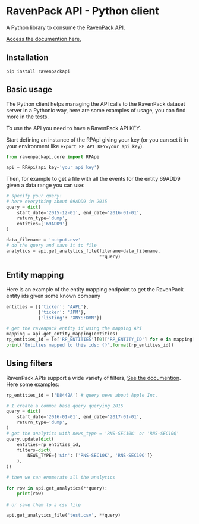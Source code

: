 RavenPack API - Python client
=====

A Python library to consume the [RavenPack API](https://www.ravenpack.com).

[Access the documention here.](https://www.ravenpack.com/support/)

## Installation

	pip install ravenpackapi
	
## Basic usage

The Python client helps managing the API calls to the RavenPack dataset server
 in a Pythonic way, here are some examples of usage, you can find more in the tests.
 
To use the API you need to have a RavenPack API KEY.

Start defining an instance of the RPApi giving your key (or you can set it in your
environment like `export RP_API_KEY=your_api_key`).
	
```python
from ravenpackapi.core import RPApi

api = RPApi(api_key='your_api_key')
```
	
Then, for example to get a file with all the events for the entity 69ADD9 given a data range
you can use:

```python
# specify your query:
# here everything about 69ADD9 in 2015
query = dict(
    start_date='2015-12-01', end_date='2016-01-01',
    return_type='dump',
    entities=['69ADD9']
)

data_filename = 'output.csv'
# do the query and save it to file
analytics = api.get_analytics_file(filename=data_filename,
                                   **query)
```

## Entity mapping

Here is an example of the entity mapping endpoint to get the RavenPack
entity ids given some known company

```python
entities = [{'ticker': 'AAPL'},
            {'ticker': 'JPM'},
            {'listing': 'XNYS:DVN'}]

# get the ravenpack entity id using the mapping API
mapping = api.get_entity_mapping(entities)
rp_entities_id = [e['RP_ENTITIES'][0]['RP_ENTITY_ID'] for e in mapping['IDENTIFIERS_MAPPED']]
print("Entities mapped to this ids: {}".format(rp_entities_id))
```

## Using filters

RavenPack APIs support a wide variety of filters, [See the documention](https://www.ravenpack.com/support/).
Here some examples:

```python
rp_entities_id = ['D8442A'] # query news about Apple Inc.

# I create a common base query querying 2016
query = dict(
    start_date='2016-01-01', end_date='2017-01-01',
    return_type='dump',
)
# get the analytics with news_type = 'RNS-SEC10K' or 'RNS-SEC10Q'
query.update(dict(
    entities=rp_entities_id,
    filters=dict(
        NEWS_TYPE={'$in': ['RNS-SEC10K', 'RNS-SEC10Q']}
    ),
))

# then we can enumerate all the analytics

for row in api.get_analytics(**query):
    print(row)
    
# or save them to a csv file

api.get_analytics_file('test.csv', **query)
```
